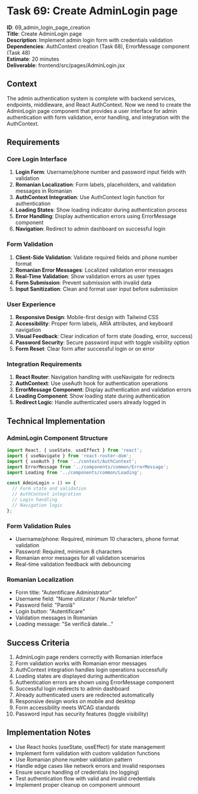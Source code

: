 # Task 69: Create AdminLogin page

**ID**: 69_admin_login_page_creation  
**Title**: Create AdminLogin page  
**Description**: Implement admin login form with credentials validation  
**Dependencies**: AuthContext creation (Task 68), ErrorMessage component (Task 48)  
**Estimate**: 20 minutes  
**Deliverable**: frontend/src/pages/AdminLogin.jsx

## Context

The admin authentication system is complete with backend services, endpoints, middleware, and React AuthContext. Now we need to create the AdminLogin page component that provides a user interface for admin authentication with form validation, error handling, and integration with the AuthContext.

## Requirements

### Core Login Interface
1. **Login Form**: Username/phone number and password input fields with validation
2. **Romanian Localization**: Form labels, placeholders, and validation messages in Romanian
3. **AuthContext Integration**: Use AuthContext login function for authentication
4. **Loading States**: Show loading indicator during authentication process
5. **Error Handling**: Display authentication errors using ErrorMessage component
6. **Navigation**: Redirect to admin dashboard on successful login

### Form Validation
1. **Client-Side Validation**: Validate required fields and phone number format
2. **Romanian Error Messages**: Localized validation error messages
3. **Real-Time Validation**: Show validation errors as user types
4. **Form Submission**: Prevent submission with invalid data
5. **Input Sanitization**: Clean and format user input before submission

### User Experience
1. **Responsive Design**: Mobile-first design with Tailwind CSS
2. **Accessibility**: Proper form labels, ARIA attributes, and keyboard navigation
3. **Visual Feedback**: Clear indication of form state (loading, error, success)
4. **Password Security**: Secure password input with toggle visibility option
5. **Form Reset**: Clear form after successful login or on error

### Integration Requirements
1. **React Router**: Navigation handling with useNavigate for redirects
2. **AuthContext**: Use useAuth hook for authentication operations
3. **ErrorMessage Component**: Display authentication and validation errors
4. **Loading Component**: Show loading state during authentication
5. **Redirect Logic**: Handle authenticated users already logged in

## Technical Implementation

### AdminLogin Component Structure
```javascript
import React, { useState, useEffect } from 'react';
import { useNavigate } from 'react-router-dom';
import { useAuth } from '../context/AuthContext';
import ErrorMessage from '../components/common/ErrorMessage';
import Loading from '../components/common/Loading';

const AdminLogin = () => {
  // Form state and validation
  // AuthContext integration
  // Login handling
  // Navigation logic
};
```

### Form Validation Rules
- Username/phone: Required, minimum 10 characters, phone format validation
- Password: Required, minimum 8 characters
- Romanian error messages for all validation scenarios
- Real-time validation feedback with debouncing

### Romanian Localization
- Form title: "Autentificare Administrator"
- Username field: "Nume utilizator / Număr telefon"
- Password field: "Parolă"
- Login button: "Autentificare"
- Validation messages in Romanian
- Loading message: "Se verifică datele..."

## Success Criteria

1. AdminLogin page renders correctly with Romanian interface
2. Form validation works with Romanian error messages
3. AuthContext integration handles login operations successfully
4. Loading states are displayed during authentication
5. Authentication errors are shown using ErrorMessage component
6. Successful login redirects to admin dashboard
7. Already authenticated users are redirected automatically
8. Responsive design works on mobile and desktop
9. Form accessibility meets WCAG standards
10. Password input has security features (toggle visibility)

## Implementation Notes

- Use React hooks (useState, useEffect) for state management
- Implement form validation with custom validation functions
- Use Romanian phone number validation pattern
- Handle edge cases like network errors and invalid responses
- Ensure secure handling of credentials (no logging)
- Test authentication flow with valid and invalid credentials
- Implement proper cleanup on component unmount